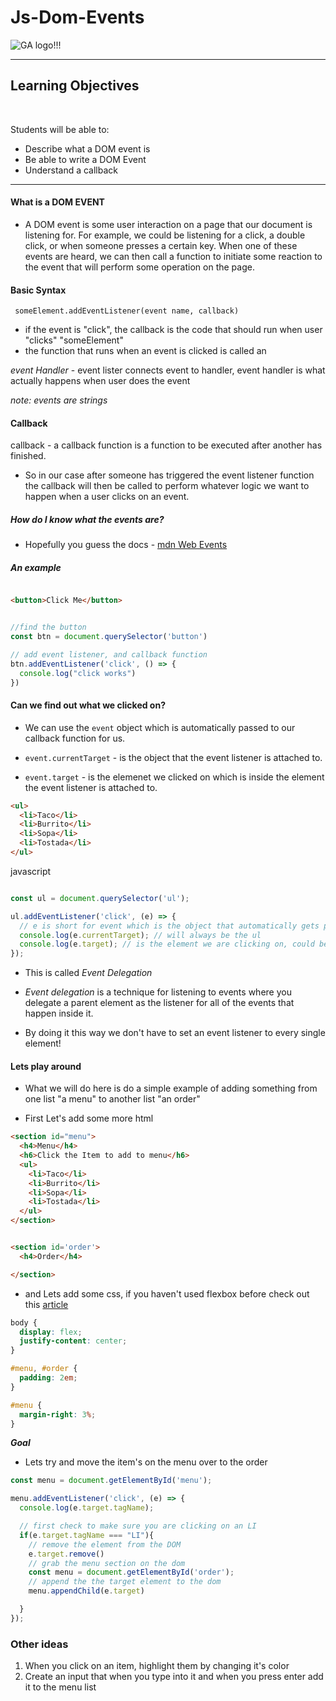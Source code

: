 # Js-Dom-Events

![GA logo!!!](https://camo.githubusercontent.com/6ce15b81c1f06d716d753a61f5db22375fa684da/68747470733a2f2f67612d646173682e73332e616d617a6f6e6177732e636f6d2f70726f64756374696f6e2f6173736574732f6c6f676f2d39663838616536633963333837313639306533333238306663663535376633332e706e67)

---
## Learning Objectives
<br>

<p>Students will be able to:</p>

- Describe what a DOM event is
- Be able to write a DOM Event
- Understand a callback

---

#### What is a DOM EVENT

- A DOM event is some user interaction on a page that our document is listening for.  For example, we could be listening for a click, a double click, or when someone presses a certain key.  When one of these events are heard, we can then call a function to initiate some reaction to the event that will perform some operation on the page. 


#### Basic Syntax

``` someElement.addEventListener(event name, callback)```

- if the event is "click", the callback is the code that should run when user "clicks" "someElement"
-  the function that runs when an event is clicked is called an 

*event Handler* - event lister connects event to handler, event handler is what actually happens when user does the event

*note: events are strings*

#### Callback

callback - a callback function is a function to be executed after another has finished.

- So in our case after someone has triggered the event listener function the callback will then be called to perform whatever logic we want to happen when a user clicks on an event.

##### How do I know what the events are? 

- Hopefully you guess the docs - [mdn Web Events](https://developer.mozilla.org/en-US/docs/Web/Events)


##### An example

```html

<button>Click Me</button>

```

```js

//find the button
const btn = document.querySelector('button')

// add event listener, and callback function
btn.addEventListener('click', () => {
  console.log("click works")
})
```


#### Can we find out what we clicked on?

- We can use the `event` object which is automatically passed to our callback function for us.

- `event.currentTarget` - is the object that the event listener is attached to.

- `event.target` - is the elemenet we clicked on which is inside the element the event listener is attached to.

```html
<ul>
  <li>Taco</li>
  <li>Burrito</li>
  <li>Sopa</li>
  <li>Tostada</li>
</ul>
```

javascript
```js

const ul = document.querySelector('ul');

ul.addEventListener('click', (e) => {
  // e is short for event which is the object that automatically gets passed to the callback function
  console.log(e.currentTarget); // will always be the ul 
  console.log(e.target); // is the element we are clicking on, could be any of the li's or ul's
});
```

-  This is called *Event Delegation*

- *Event delegation* is a technique for listening to events where you delegate a parent element as the listener for all of the events that happen inside it.

- By doing it this way we don't have to set an event listener to every single element!

#### Lets play around 

- What we will do here is do a simple example of adding something from one list "a menu" to another list "an order"

- First Let's add some more html

```html
<section id="menu">
  <h4>Menu</h4>
  <h6>Click the Item to add to menu</h6>
  <ul>
    <li>Taco</li>
    <li>Burrito</li>
    <li>Sopa</li>
    <li>Tostada</li>
  </ul>
</section>


<section id='order'>
  <h4>Order</h4>

</section>
```

- and Lets add some css, if you haven't used flexbox before check out this [article](https://css-tricks.com/snippets/css/a-guide-to-flexbox/)

```css
body {
  display: flex;
  justify-content: center;
}

#menu, #order {
  padding: 2em;
}

#menu {
  margin-right: 3%;
}
```

***Goal***

- Lets try and move the item's on the menu over to the order

```js
const menu = document.getElementById('menu');

menu.addEventListener('click', (e) => {
  console.log(e.target.tagName);

  // first check to make sure you are clicking on an LI
  if(e.target.tagName === "LI"){
    // remove the element from the DOM
    e.target.remove()
    // grab the menu section on the dom
    const menu = document.getElementById('order');
    // append the the target element to the dom
    menu.appendChild(e.target)

  }
});
```


### Other ideas

1.  When you click on an item, highlight them by changing it's color
2.  Create an input that when you type into it and when you press enter add it to the menu list










